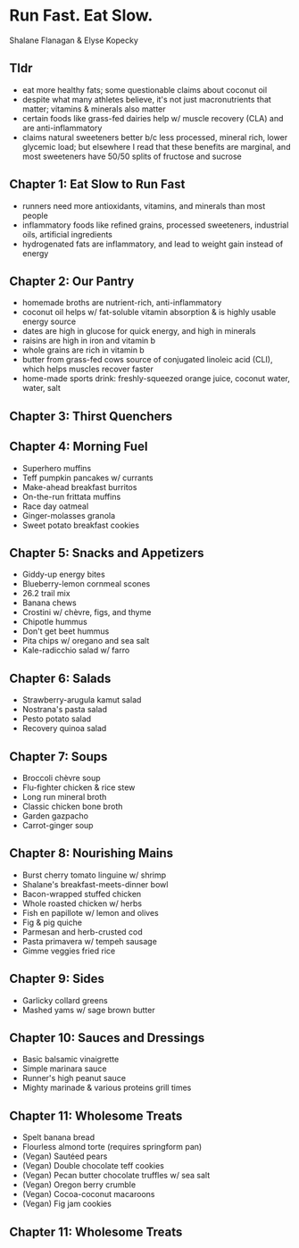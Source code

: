 # Run Fast. Eat Slow.

Shalane Flanagan & Elyse Kopecky

## Tldr

* eat more healthy fats; some questionable claims about coconut oil
* despite what many athletes believe, it's not just macronutrients that matter; vitamins & minerals also matter
* certain foods like grass-fed dairies help w/ muscle recovery (CLA) and are anti-inflammatory
* claims natural sweeteners better b/c less processed, mineral rich, lower glycemic load; but elsewhere I read that these benefits are marginal, and most sweeteners have 50/50 splits of fructose and sucrose

## Chapter 1: Eat Slow to Run Fast
* runners need more antioxidants, vitamins, and minerals than most people
* inflammatory foods like refined grains, processed sweeteners, industrial oils, artificial ingredients
* hydrogenated fats are inflammatory, and lead to weight gain instead of energy

## Chapter 2: Our Pantry
* homemade broths are nutrient-rich, anti-inflammatory
* coconut oil helps w/ fat-soluble vitamin absorption & is highly usable energy source
* dates are high in glucose for quick energy, and high in minerals
* raisins are high in iron and vitamin b
* whole grains are rich in vitamin b
* butter from grass-fed cows source of conjugated linoleic acid (CLI), which helps muscles recover faster
* home-made sports drink: freshly-squeezed orange juice, coconut water, water, salt

## Chapter 3: Thirst Quenchers

## Chapter 4: Morning Fuel
* Superhero muffins
* Teff pumpkin pancakes w/ currants
* Make-ahead breakfast burritos
* On-the-run frittata muffins
* Race day oatmeal
* Ginger-molasses granola
* Sweet potato breakfast cookies

## Chapter 5: Snacks and Appetizers
* Giddy-up energy bites
* Blueberry-lemon cornmeal scones
* 26.2 trail mix
* Banana chews
* Crostini w/ chèvre, figs, and thyme
* Chipotle hummus
* Don't get beet hummus
* Pita chips w/ oregano and sea salt
* Kale-radicchio salad w/ farro

## Chapter 6: Salads
* Strawberry-arugula kamut salad
* Nostrana's pasta salad
* Pesto potato salad
* Recovery quinoa salad

## Chapter 7: Soups
* Broccoli chèvre soup
* Flu-fighter chicken & rice stew
* Long run mineral broth
* Classic chicken bone broth
* Garden gazpacho
* Carrot-ginger soup

## Chapter 8: Nourishing Mains
* Burst cherry tomato linguine w/ shrimp
* Shalane's breakfast-meets-dinner bowl
* Bacon-wrapped stuffed chicken
* Whole roasted chicken w/ herbs
* Fish en papillote w/ lemon and olives
* Fig & pig quiche
* Parmesan and herb-crusted cod
* Pasta primavera w/ tempeh sausage
* Gimme veggies fried rice

## Chapter 9: Sides
* Garlicky collard greens
* Mashed yams w/ sage brown butter

## Chapter 10: Sauces and Dressings
* Basic balsamic vinaigrette
* Simple marinara sauce
* Runner's high peanut sauce
* Mighty marinade & various proteins grill times

## Chapter 11: Wholesome Treats
* Spelt banana bread
* Flourless almond torte (requires springform pan)
* (Vegan) Sautéed pears
* (Vegan) Double chocolate teff cookies
* (Vegan) Pecan butter chocolate truffles w/ sea salt
* (Vegan) Oregon berry crumble
* (Vegan) Cocoa-coconut macaroons
* (Vegan) Fig jam cookies

## Chapter 11: Wholesome Treats
